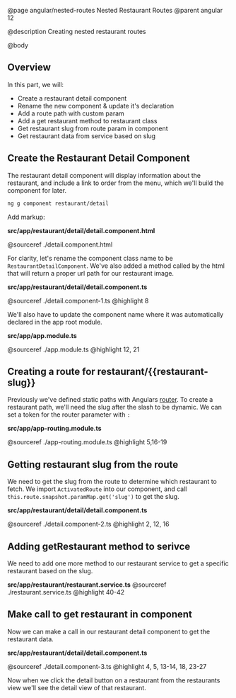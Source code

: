 @page angular/nested-routes Nested Restaurant Routes
@parent angular 12

@description Creating nested restaurant routes

@body

## Overview

In this part, we will:

- Create a restaurant detail component
- Rename the new component & update it's declaration
- Add a route path with custom param
- Add a get restaurant method to restaurant class
- Get restaurant slug from route param in component
- Get restaurant data from service based on slug

## Create the Restaurant Detail Component

The restaurant detail component will display information about the restaurant, and include a link to order from the menu, which we'll build the component for later.

```bash
ng g component restaurant/detail
```

Add markup:

__src/app/restaurant/detail/detail.component.html__

@sourceref ./detail.component.html


For clarity, let's rename the component class name to be `RestaurantDetailComponent`. We've also added a method called by the html that will return a proper url path for our restaurant image. 

__src/app/restaurant/detail/detail.component.ts__

@sourceref ./detail.component-1.ts
@highlight 8

We'll also have to update the component name where it was automatically declared in the app root module.

__src/app/app.module.ts__

@sourceref ./app.module.ts
@highlight 12, 21

## Creating a route for restaurant/{{restaurant-slug}}

Previously we've defined static paths with Angulars <a href="https://angular.io/guide/router" target="_blank">router</a>. To create a restaurant path, we'll need the slug after the slash to be dynamic. We can set a token for the router parameter with `:`

__src/app/app-routing.module.ts__

@sourceref ./app-routing.module.ts
@highlight 5,16-19

## Getting restaurant slug from the route

We need to get the slug from the route to determine which restaurant to fetch. We import `ActivatedRoute` into our component, and call `this.route.snapshot.paramMap.get('slug')` to get the slug.

__src/app/restaurant/detail/detail.component.ts__

@sourceref ./detail.component-2.ts
@highlight 2, 12, 16

## Adding getRestaurant method to serivce

We need to add one more method to our restaurant service to get a specific restaurant based on the slug. 

__src/app/restaurant/restaurant.service.ts__
@sourceref ./restaurant.service.ts
@highlight 40-42

## Make call to get restaurant in component

Now we can make a call in our restaurant detail component to get the restaurant data.

__src/app/restaurant/detail/detail.component.ts__

@sourceref ./detail.component-3.ts
@highlight 4, 5, 13-14, 18, 23-27

Now when we click the detail button on a restaurant from the restaurants view we'll see the detail view of that restaurant.

